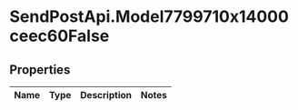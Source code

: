 # SendPostApi.Model7799710x14000ceec60False

## Properties
Name | Type | Description | Notes
------------ | ------------- | ------------- | -------------


